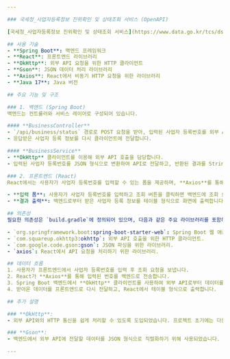 ```yaml
---

### 국세청_사업자등록정보 진위확인 및 상태조회 서비스 (OpenAPI)

[국세청_사업자등록정보 진위확인 및 상태조회 서비스](https://www.data.go.kr/tcs/dss/selectApiDataDetailView.do?publicDataPk=15081808) OpenAPI를 사용하여 사업자 등록번호의 진위 여부를 확인하고, 사업자의 상태 정보를 제공하는 기능을 구현합니다. 사용자는 사업자 등록번호를 입력하여 관련된 정보를 조회할 수 있으며, 외부 API를 통해 실시간으로 데이터를 받아와 처리합니다. -> 사업자의 상태 정보를 제공하는 기능만 구현되어 있음

## 사용 기술
- **Spring Boot**: 백엔드 프레임워크
- **React**: 프론트엔드 라이브러리
- **OkHttp**: 외부 API 요청을 위한 HTTP 클라이언트
- **Gson**: JSON 데이터 처리 라이브러리
- **Axios**: React에서 비동기 HTTP 요청을 위한 라이브러리
- **Java 17**: Java 버전

## 주요 기능 및 구조

### 1. 백엔드 (Spring Boot)
백엔드는 컨트롤러와 서비스 레이어로 구성되어 있습니다.

#### **BusinessController**
- `/api/business/status` 경로로 POST 요청을 받아, 입력된 사업자 등록번호를 외부 API에 전달합니다.
- 응답받은 사업자 등록 정보를 다시 클라이언트에 전달합니다.

#### **BusinessService**
- **OkHttp** 클라이언트를 이용해 외부 API 호출을 담당합니다.
- 입력된 사업자 등록번호를 JSON 형식으로 변환하여 API로 전달하고, 반환된 결과를 String 형태로 파싱해 컨트롤러로 반환합니다.

### 2. 프론트엔드 (React)
React에서는 사용자가 사업자 등록번호를 입력할 수 있는 폼을 제공하며, **Axios**를 통해 백엔드로 데이터를 전송합니다.

- **입력 폼**: 사용자가 사업자 등록번호를 입력하고 조회 버튼을 클릭하면 백엔드에 조회 요청을 보냅니다.
- **결과 출력**: 백엔드로부터 받은 사업자 등록 정보를 테이블 형식으로 화면에 출력합니다. 만약 오류가 발생할 경우, 에러 메시지를 출력합니다.

## 의존성
필요한 의존성은 `build.gradle`에 정의되어 있으며, 다음과 같은 주요 라이브러리를 포함하고 있습니다:

- `org.springframework.boot:spring-boot-starter-web`: Spring Boot 웹 애플리케이션을 위한 기본 의존성.
- `com.squareup.okhttp3:okhttp`: 외부 API 호출을 위한 HTTP 클라이언트.
- `com.google.code.gson:gson`: JSON 파싱을 위한 라이브러리.
- `axios`: React에서 API 요청을 처리하기 위한 라이브러리.

## 데이터 흐름
1. 사용자가 프론트엔드에서 사업자 등록번호를 입력 후 조회 요청을 보냅니다.
2. React가 **Axios**를 통해 입력된 번호를 백엔드로 전송합니다.
3. Spring Boot 백엔드에서 **OkHttp** 클라이언트를 사용하여 외부 API로부터 데이터를 받아옵니다.
4. 받아온 데이터를 프론트엔드로 다시 전달하고, React에서 테이블 형식으로 출력합니다.

## 추가 설명

### **OkHttp**: 
- 외부 API와의 HTTP 통신을 쉽게 처리할 수 있도록 도입되었습니다. 프로젝트 초기에는 다른 HTTP 클라이언트 옵션도 고려되었으나, **OkHttp**는 비동기 요청 처리와 빠른 응답 속도, 그리고 쉬운 API 제공으로 선택되었습니다. 이는 사업자 등록번호를 외부 API에 전달하고, 실시간으로 데이터를 받아오는 데 적합했습니다.

### **Gson**: 
- 백엔드에서 외부 API에 전달할 데이터를 JSON 형식으로 직렬화하기 위해 사용되었습니다. 원래는 단순 문자열 처리만을 고려했으나, API에서 요구하는 JSON 구조를 구현하기 위해 **Gson** 라이브러리를 도입하여 코드의 가독성과 유지보수성을 높였습니다.

---
```

